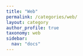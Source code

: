 ```yaml
---
title: "Web"
permalink: /categories/web/
layout: category
author_profile: true
taxonomy: web
sidebar:
  nav: "docs"
---
```

